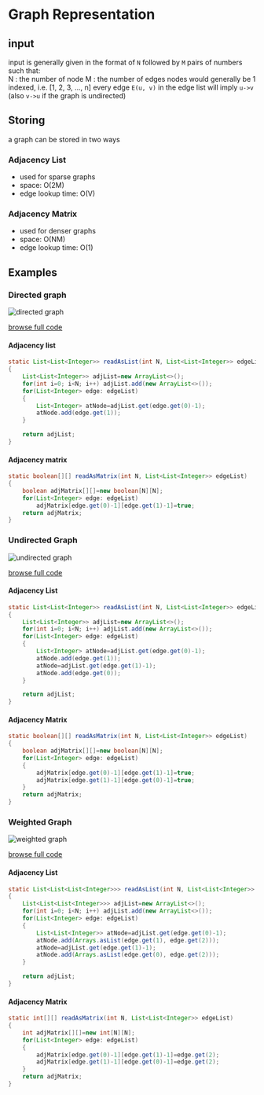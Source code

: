 # Graph Representation

## input

input is generally given in the format of `N` followed by `M` pairs of numbers such that:  
N : the number of node
M : the number of edges
nodes would generally be 1 indexed, i.e. [1, 2, 3, ..., n]
every edge `E(u, v)` in the edge list will imply `u->v` (also `v->u` if the graph is undirected)

## Storing

a graph can be stored in two ways

### Adjacency List

- used for sparse graphs
- space: O(2M)
- edge lookup time: O(V)

### Adjacency Matrix

- used for denser graphs
- space: O(NM)
- edge lookup time: O(1)

## Examples

### Directed graph

![directed graph](https://i.pinimg.com/originals/32/ae/0c/32ae0c217eef2cf33f49d46172e84dfe.png)

[browse full code](https://github.com/akankshaSha/Learning-Data-Structure-Algorithms/blob/main/Graph/Graph%20Representation/DirectedGraph.java)

#### Adjacency list

```java
static List<List<Integer>> readAsList(int N, List<List<Integer>> edgeList)
{
    List<List<Integer>> adjList=new ArrayList<>();
    for(int i=0; i<N; i++) adjList.add(new ArrayList<>());
    for(List<Integer> edge: edgeList)
    {
        List<Integer> atNode=adjList.get(edge.get(0)-1);
        atNode.add(edge.get(1));
    }

    return adjList;
}
```

#### Adjacency matrix

```java
static boolean[][] readAsMatrix(int N, List<List<Integer>> edgeList)
{
    boolean adjMatrix[][]=new boolean[N][N];
    for(List<Integer> edge: edgeList)
        adjMatrix[edge.get(0)-1][edge.get(1)-1]=true;
    return adjMatrix;
}
```

### Undirected Graph

![undirected graph](https://i.pinimg.com/originals/aa/33/28/aa332805670bb86598b4f08628b03062.png)

[browse full code](https://github.com/akankshaSha/Learning-Data-Structure-Algorithms/blob/main/Graph/Graph%20Representation/UndirectedGraph.java)

#### Adjacency List

```java
static List<List<Integer>> readAsList(int N, List<List<Integer>> edgeList)
{
    List<List<Integer>> adjList=new ArrayList<>();
    for(int i=0; i<N; i++) adjList.add(new ArrayList<>());
    for(List<Integer> edge: edgeList)
    {
        List<Integer> atNode=adjList.get(edge.get(0)-1);
        atNode.add(edge.get(1));
        atNode=adjList.get(edge.get(1)-1);
        atNode.add(edge.get(0));
    }

    return adjList;
}
```

#### Adjacency Matrix

```java
static boolean[][] readAsMatrix(int N, List<List<Integer>> edgeList)
{
    boolean adjMatrix[][]=new boolean[N][N];
    for(List<Integer> edge: edgeList)
    {
        adjMatrix[edge.get(0)-1][edge.get(1)-1]=true;
        adjMatrix[edge.get(1)-1][edge.get(0)-1]=true;
    }
    return adjMatrix;
}
```

### Weighted Graph

![weighted graph](https://i.pinimg.com/originals/f2/96/dc/f296dc2eafad1f37a16f93ea5727e9de.png)

[browse full code](https://github.com/akankshaSha/Learning-Data-Structure-Algorithms/blob/main/Graph/Graph%20Representation/WeightedGraph.java)

#### Adjacency List

```java
static List<List<List<Integer>>> readAsList(int N, List<List<Integer>> edgeList)
{
    List<List<List<Integer>>> adjList=new ArrayList<>();
    for(int i=0; i<N; i++) adjList.add(new ArrayList<>());
    for(List<Integer> edge: edgeList)
    {
        List<List<Integer>> atNode=adjList.get(edge.get(0)-1);
        atNode.add(Arrays.asList(edge.get(1), edge.get(2)));
        atNode=adjList.get(edge.get(1)-1);
        atNode.add(Arrays.asList(edge.get(0), edge.get(2)));
    }

    return adjList;
}
```

#### Adjacency Matrix

```java
static int[][] readAsMatrix(int N, List<List<Integer>> edgeList)
{
    int adjMatrix[][]=new int[N][N];
    for(List<Integer> edge: edgeList)
    {
        adjMatrix[edge.get(0)-1][edge.get(1)-1]=edge.get(2);
        adjMatrix[edge.get(1)-1][edge.get(0)-1]=edge.get(2);
    }
    return adjMatrix;
}
```
